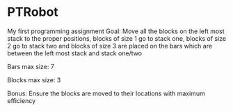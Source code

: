 # PTRobot
My first programming assignment
Goal: Move all the blocks on the left most stack to the proper positions, blocks of size 1 go to stack one, blocks of size 2 go to stack two and blocks of size 3 are placed on the bars which are between the left most stack and stack one/two

Bars max size: 7

Blocks max size: 3

Bonus: Ensure the blocks are moved to their locations with maximum efficiency
